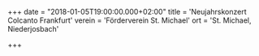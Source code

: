 +++
date = "2018-01-05T19:00:00.000+02:00"
title = 'Neujahrskonzert Colcanto Frankfurt'
verein = 'Förderverein St. Michael'
ort = 'St. Michael, Niederjosbach'

+++

      